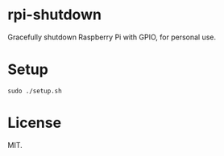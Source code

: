 # rpi-shutdown
Gracefully shutdown Raspberry Pi with GPIO, for personal use.


# Setup
```
sudo ./setup.sh
```


# License
MIT.
